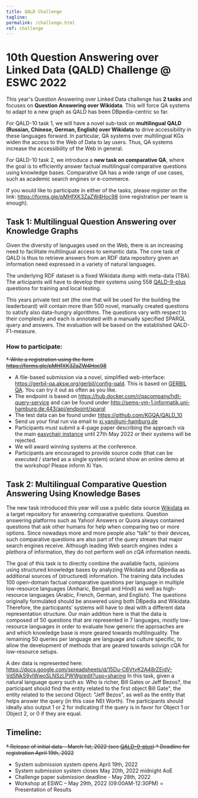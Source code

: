 ```yaml
---
title: QALD Challenge
tagline: 
permalink: /challenge.html
ref: challenge
---
```


# 10th Question Answering over Linked Data (QALD) Challenge @ ESWC 2022

This year's Question Answering over Linked Data challenge has **2 tasks** and focuses on **Question Answering over Wikidata**. This will force QA systems to adapt to a new graph as QALD has been DBpedia-centric so far. 

For QALD-10 task 1, we will have a novel sub-task on **multilingual QALD (Russian, Chinese, German, English) over Wikidata** to drive accessibility in these languages forward. In particular, QA systems over multilingual KGs widen the access to the Web of Data to lay users. Thus, QA systems increase the accessibility of the Web in general.

For QALD-10 task 2, we introduce a **new task on comparative QA**, where the goal is to efficiently answer factual multilingual comparative questions using knowledge bases. Comparative QA has a wide range of use cases, such as academic search engines or e-commerce.

If you would like to participate in either of the tasks, please register on the link: https://forms.gle/pMHfXK3ZaZW4Hoc98 (one registration per team is enough). 

## Task 1: Multilingual Question Answering over Knowledge Graphs

Given the diversity of languages used on the Web, there is an increasing need to facilitate multilingual access to semantic data. The core task of QALD is thus to retrieve answers from an RDF data repository given an information need expressed in a variety of natural languages.

The underlying RDF dataset is a fixed Wikidata dump with meta-data (TBA). The articipants will have to develop their systems using 558 [QALD-9-plus](https://github.com/Perevalov/qald_9_plus) questions for training and local testing.

This years private test set (the one that will be used for the building the leaderboard) will contain more than 500 novel, manually created questions to satisfy also data-hungry algorithms. The questions vary with respect to their complexity and each is annotated with a manually specified SPARQL query and answers. The evaluation will be based on the established QALD-F1-measure.

### How to participate:
<del>* Write a registration using the form https://forms.gle/pMHfXK3ZaZW4Hoc98 </del>
* A file-based submission via a novel, simplified web-interface: https://gerbil-qa.aksw.org/gerbil/config-qald. This is based on [GERBIL QA](https://gerbil-qa.aksw.org/gerbil). You can try it out as often as you like. 
* The endpoint is based on https://hub.docker.com/r/qacompany/hdt-query-service and can be found under http://sems-vm-1.informatik.uni-hamburg.de:443/api/endpoint/sparql
* The test data can be found under https://github.com/KGQA/QALD_10
* Send us your final run via email to [xi.yan@uni-hamburg.de](<mailto:xi.yan@uni-hamburg.de>)
* Participants must submit a 4-page paper describing the approach via the main [easychair instance](https://easychair.org/conferences/?conf=nliwod7) until  27th May 2022 or their systems will be rejected.
* We will award winning systems at the conference.
* Participants are encouraged to provide source code (that can be executed / started as a single system) or/and show an online demo at the workshop! Please inform Xi Yan. 


## Task 2: Multilingual Comparative Question Answering Using Knowledge Bases

The new task introduced this year will use a public data source [Wikidata](https://www.wikidata.org/) as a target repository for answering comparative questions. Question answering platforms such as Yahoo! Answers or Quora always contained questions that ask other humans for help when comparing two or more options. Since nowadays more and more people also “talk” to their devices, such comparative questions are also part of the query stream that major search engines receive. Although leading Web search engines index a plethora of information, they do not perform well on cQA information needs. 

The goal of this task is to directly combine the available facts, opinions using structured knowledge bases by analyzing Wikidata and DBpedia as additional sources of (structured) information. The training data includes 100 open-domain factual comparative questions per language in multiple low-resource languages (Amharic, Bengali and Hindi) as well as high-resource languages (Arabic, French, German, and English). The questions originally formulated should be answered using both DBpedia and Wikidata. Therefore, the participants’ systems will have to deal with a different data representation structure. Our main addition here is that the data is composed of 50 questions that are represented in 7 languages, mostly low-resource languages in order to evaluate how generic the approaches are and which knowledge base is more geared towards multilinguality. The remaining 50 queries per language are language and culture specific, to allow the development of methods that are geared towards solvign cQA for low-resource setups. 

A dev data is represented here: https://docs.google.com/spreadsheets/d/15Du-C6VtvK2A48rZEjdV-VdSNkS9vIWwoSLNSzLPWWg/edit?usp=sharing 
In this task, given a natural language query such as: Who is richer, Bill Gates or Jeff Bezos?, the participant should find the entity related to the first object Bill Gate", the entity related to the second Object: "Jeff Bezos", as well as the entity that helps answer the query (in this case NEt Worth). The participants should ideally also output 1 or 2 for indicating if the query is in favor for Object 1 or Object 2, or 0 if they are equal. 


## Timeline:
<del> * Release of initial data – March 1st, 2022 (see [QALD-9-plus](https://github.com/Perevalov/qald_9_plus)) </del>
  <del> * Deadline for registration April 19th, 2022 </del>
* System submission system opens April 19th, 2022
* System submission system closes May 20th, 2022 midnight AoE
* Challenge paper submission deadline - May 28th, 2022
* Workshop at ESWC – May 29th, 2022 (09:00AM-12:30PM) = Presentation of Results

